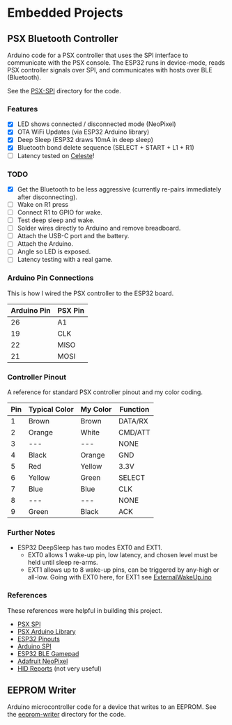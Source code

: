 # Embedded Projects

## PSX Bluetooth Controller

Arduino code for a PSX controller that uses the SPI interface to communicate
with the PSX console. The ESP32 runs in device-mode, reads PSX controller
signals over SPI, and communicates with hosts over BLE (Bluetooth).

See the [PSX-SPI](psx-spi) directory for the code.

### Features

- [x] LED shows connected / disconnected mode (NeoPixel)
- [x] OTA WiFi Updates (via ESP32 Arduino library)
- [x] Deep Sleep (ESP32 draws 10mA in deep sleep)
- [x] Bluetooth bond delete sequence (SELECT + START + L1 + R1)
- [ ] Latency tested on [Celeste](https://www.celestegame.com)!

### TODO

- [x] Get the Bluetooth to be less aggressive (currently re-pairs immediately
      after disconnecting).
- [ ] Wake on R1 press
- [ ] Connect R1 to GPIO for wake.
- [ ] Test deep sleep and wake.
- [ ] Solder wires directly to Arduino and remove breadboard.
- [ ] Attach the USB-C port and the battery.
- [ ] Attach the Arduino.
- [ ] Angle so LED is exposed.
- [ ] Latency testing with a real game.

### Arduino Pin Connections

This is how I wired the PSX controller to the ESP32 board.

| Arduino Pin | PSX Pin |
| ----------- | ------- |
| 26          | A1      |
| 19          | CLK     |
| 22          | MISO    |
| 21          | MOSI    |

### Controller Pinout

A reference for standard PSX controller pinout and my color coding.

| Pin | Typical Color | My Color | Function |
| --- | ------------- | -------- | -------- |
| 1   | Brown         | Brown    | DATA/RX  |
| 2   | Orange        | White    | CMD/ATT  |
| 3   | ---           | ---      | NONE     |
| 4   | Black         | Orange   | GND      |
| 5   | Red           | Yellow   | 3.3V     |
| 6   | Yellow        | Green    | SELECT   |
| 7   | Blue          | Blue     | CLK      |
| 8   | ---           | ---      | NONE     |
| 9   | Green         | Black    | ACK      |

### Further Notes

- ESP32 DeepSleep has two modes EXT0 and EXT1.
  - EXT0 allows 1 wake-up pin, low latency, and chosen level must be held until
    sleep re-arms.
  - EXT1 allows up to 8 wake-up pins, can be triggered by any-high or all-low.
    Going with EXT0 here, for EXT1 see
    [ExternalWakeUp.ino](https://github.com/espressif/arduino-esp32/blob/master/libraries/ESP32/examples/DeepSleep/ExternalWakeUp/ExternalWakeUp.ino)

### References

These references were helpful in building this project.

- [PSX SPI](https://hackaday.io/project/170365-blueretro/log/186471-playstation-playstation-2-spi-interface)
- [PSX Arduino Library](https://github.com/SukkoPera/PsxNewLib?tab=readme-ov-file)
- [ESP32 Pinouts](https://learn.adafruit.com/adafruit-itsybitsy-esp32/pinouts)
- [Arduino SPI](https://docs.arduino.cc/language/reference/en/functions/communication/SPI/)
- [ESP32 BLE Gamepad](https://github.com/lemmingDev/ESP32-BLE-Gamepad)
- [Adafruit NeoPixel](https://github.com/adafruit/Adafruit_NeoPixel)
- [HID Reports](https://www.usb.org/sites/default/files/documents/hut1_12v2.pdf) (not very useful)

## EEPROM Writer

Arduino microcontroller code for a device that writes to an EEPROM. See the
[eeprom-writer](eeprom-writer) directory for the code.
